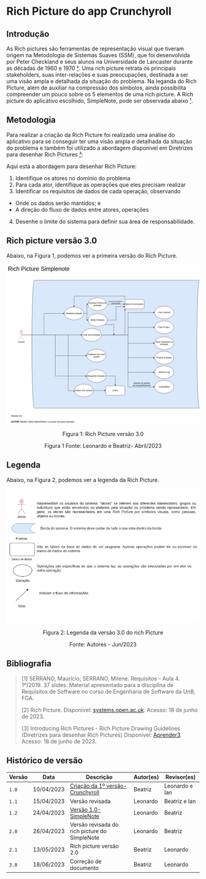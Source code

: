 # Rich Picture do app Crunchyroll

## Introdução
As Rich pictures são ferramentas de representação visual que tiveram origem na Metodologia de Sistemas Suaves (SSM), que foi desenvolvida por Peter Checkland e seus alunos na Universidade de Lancaster durante as décadas de 1960 e 1970 [²](#ancora2). 
Uma rich picture retrata os principais stakeholders, suas inter-relações e suas preocupações, destinada a ser uma visão ampla e detalhada da situação do problema. 
Na leganda do Rich Picture, além de auxiliar na compressão dos símbolos, ainda possibilita compreender um pouco sobre os 5 elementos de uma rich picture.
A Rich picture do aplicativo escolhido, SimpleNote, pode ser observada abaixo [¹](#ancora1). 

## Metodologia
Para realizar a criação da Rich Picture foi realizado uma análise do aplicativo para se conseguir ter uma visão ampla e detalhada da situação do problema e também foi utilizado a abordagem disponivel em Diretrizes para desenhar Rich Pictures [³](#ancora3): 

<p>
Aqui está a abordagem para desenhar Rich Picture:
 
1. Identifique os atores no domínio do problema
2. Para cada ator, identifique as operações que eles precisam realizar
3. Identificar os requisitos de dados de cada operação, observando
 * Onde os dados serão mantidos; e
 * A direção do fluxo de dados entre atores, operações
4. Desenhe o limite do sistema para definir sua área de responsabilidade.

</p>

## Rich picture versão 3.0

Abaixo, na Figura 1, podemos ver a primeira versão do Rich Picture.

 <img src = "../../img/RichPictureSimpleNoteV3.0.jpg" />

 <p align="center">Figura 1: Rich Picture versão 3.0 </p>
 <p align="center"> Figura 1 Fonte: Leonardo e Beatriz- Abril/2023</p> 

## Legenda 

Abaixo, na Figura 2, podemos ver a legenda da Rich Picture.

<img src=../../img/LegendaRP.jpg>

<p align="center">Figura 2: Legenda da versão 3.0 do rich Picture </p>
<p align="center"> Fonte: Autores - Jun/2023</p>


## Bibliografia
> [1] SERRANO, Maurício; SERRANO, Milene. Requisitos - Aula 4. 1º/2019. 37 slides. Material apresentado para a disciplina de Requisitos de Software no curso de Engenharia de Software da UnB, FGA.
>
> [2] Rich Picture. Disponivel: [systems.open.ac.uk](http://systems.open.ac.uk/materials/T552/pages/rich/richAppendix.html). Acesso: 18 de junho de 2023.
>
> [3] Introducing Rich Pictures - Rich Picture Drawing Guidelines (Diretrizes para desenhar Rich Pictures) Disponivel: [Aprender3](https://aprender3.unb.br/pluginfile.php/2523045/mod_resource/content/2/1_5145791542719414573.pdf). Acesso: 18 de junho de 2023.

## Histórico de versão
| Versão | Data | Descrição| Autor(es) | Revisor(es)
|--|--|--|--|--|
|`1.0`| 10/04/2023 | [Criação da 1º versão- Crunchyroll](https://user-images.githubusercontent.com/86479209/232245538-602723e0-920d-4c1b-92ad-82db289cbe32.jpg)| Beatriz |Leonardo e Ian |
|`1.1`| 15/04/2023| Versão revisada| Leonardo| Beatriz e Ian|
|`1.2`| 24/04/2023| [Versão 1.0- SimpleNote](https://user-images.githubusercontent.com/86479209/234722757-eae43354-ebbc-4ea5-9f12-c4f3de8d1378.jpg) | Leonardo| Beatriz|
|`2.0`| 26/04/2023| Versão revisada do rich picture do SimpleNote | Leonardo| Beatriz|
|`2.1`| 13/05/2023| Rich picture versão 2.0   | Beatriz | Leonardo |
|`3.0`| 18/06/2023| Correção de documento  | Beatriz | Leonardo |


